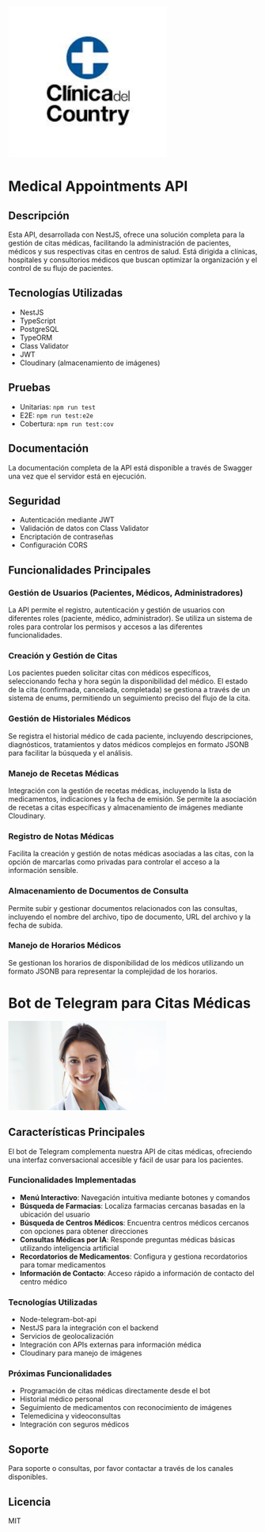 <img src="/src/images/Clinica C.jpg" width="320" alt="Medical Logo" />

# Medical Appointments API

## Descripción

Esta API, desarrollada con NestJS, ofrece una solución completa para la gestión de citas médicas, facilitando la administración de pacientes, médicos y sus respectivas citas en centros de salud. Está dirigida a clínicas, hospitales y consultorios médicos que buscan optimizar la organización y el control de su flujo de pacientes.

## Tecnologías Utilizadas

- NestJS
- TypeScript
- PostgreSQL
- TypeORM
- Class Validator
- JWT
- Cloudinary (almacenamiento de imágenes)

## Pruebas

- Unitarias: `npm run test`
- E2E: `npm run test:e2e`
- Cobertura: `npm run test:cov`

## Documentación

La documentación completa de la API está disponible a través de Swagger una vez que el servidor está en ejecución.

## Seguridad

- Autenticación mediante JWT
- Validación de datos con Class Validator
- Encriptación de contraseñas
- Configuración CORS

## Funcionalidades Principales

### Gestión de Usuarios (Pacientes, Médicos, Administradores)

La API permite el registro, autenticación y gestión de usuarios con diferentes roles (paciente, médico, administrador). Se utiliza un sistema de roles para controlar los permisos y accesos a las diferentes funcionalidades.

### Creación y Gestión de Citas

Los pacientes pueden solicitar citas con médicos específicos, seleccionando fecha y hora según la disponibilidad del médico. El estado de la cita (confirmada, cancelada, completada) se gestiona a través de un sistema de enums, permitiendo un seguimiento preciso del flujo de la cita.

### Gestión de Historiales Médicos

Se registra el historial médico de cada paciente, incluyendo descripciones, diagnósticos, tratamientos y datos médicos complejos en formato JSONB para facilitar la búsqueda y el análisis.

### Manejo de Recetas Médicas

Integración con la gestión de recetas médicas, incluyendo la lista de medicamentos, indicaciones y la fecha de emisión. Se permite la asociación de recetas a citas específicas y almacenamiento de imágenes mediante Cloudinary.

### Registro de Notas Médicas

Facilita la creación y gestión de notas médicas asociadas a las citas, con la opción de marcarlas como privadas para controlar el acceso a la información sensible.

### Almacenamiento de Documentos de Consulta

Permite subir y gestionar documentos relacionados con las consultas, incluyendo el nombre del archivo, tipo de documento, URL del archivo y la fecha de subida.

### Manejo de Horarios Médicos

Se gestionan los horarios de disponibilidad de los médicos utilizando un formato JSONB para representar la complejidad de los horarios.

# Bot de Telegram para Citas Médicas

<img src="/src/images/beautiful-young-female-doctor-looking-camera-office (1) (1).jpg" width="320" alt="Telegram Bot Screenshot" />

## Características Principales

El bot de Telegram complementa nuestra API de citas médicas, ofreciendo una interfaz conversacional accesible y fácil de usar para los pacientes.

### Funcionalidades Implementadas

- **Menú Interactivo**: Navegación intuitiva mediante botones y comandos
- **Búsqueda de Farmacias**: Localiza farmacias cercanas basadas en la ubicación del usuario
- **Búsqueda de Centros Médicos**: Encuentra centros médicos cercanos con opciones para obtener direcciones
- **Consultas Médicas por IA**: Responde preguntas médicas básicas utilizando inteligencia artificial
- **Recordatorios de Medicamentos**: Configura y gestiona recordatorios para tomar medicamentos
- **Información de Contacto**: Acceso rápido a información de contacto del centro médico

### Tecnologías Utilizadas

- Node-telegram-bot-api
- NestJS para la integración con el backend
- Servicios de geolocalización
- Integración con APIs externas para información médica
- Cloudinary para manejo de imágenes

### Próximas Funcionalidades

- Programación de citas médicas directamente desde el bot
- Historial médico personal
- Seguimiento de medicamentos con reconocimiento de imágenes
- Telemedicina y videoconsultas
- Integración con seguros médicos

## Soporte

Para soporte o consultas, por favor contactar a través de los canales disponibles.

## Licencia

MIT
